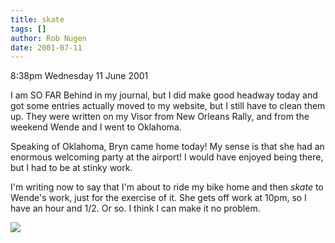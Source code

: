 ```yaml
---
title: skate
tags: []
author: Rob Nugen
date: 2001-07-11
---
```


<p class=date>8:38pm Wednesday 11 June 2001</p>

<p>I am SO FAR Behind in my journal, but I did make
good headway today and got some entries actually moved
to my website, but I still have to clean them up. 
They were written on my Visor from New Orleans Rally,
and from the weekend Wende and I went to Oklahoma.</p>

<p>Speaking of Oklahoma, Bryn came home today!  My
sense is that she had an enormous welcoming party at
the airport!  I would have enjoyed being there, but I
had to be at stinky work.</p>

<p>I'm writing now to say that I'm about to ride my
bike home and then <em>skate</em> to Wende's work,
just for the exercise of it.  She gets off work at
10pm, so I have an hour and 1/2. Or so.  I think I can
make it no problem.</p>

<p><img src="/images/rob/wL-ROB.gif"/></p>
